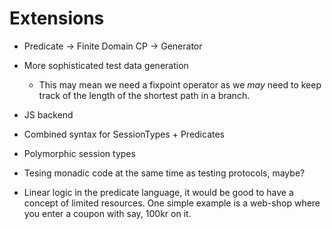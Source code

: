 # Extensions

* Predicate -> Finite Domain CP -> Generator

* More sophisticated test data generation
    * This may mean we need a fixpoint operator
      as we _may_ need to keep track of
      the length of the shortest path in a branch.

* JS backend

* Combined syntax for SessionTypes + Predicates

* Polymorphic session types

* Tesing monadic code at the same time as testing protocols, maybe?

* Linear logic in the predicate language, it would be good to have
  a concept of limited resources. One simple example is a web-shop
  where you enter a coupon with say, 100kr on it.
